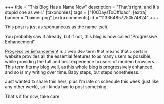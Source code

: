+++
title = "This Blog Has a Name Now"
description = "That's right, and it's stupid one as well."
[taxonomies]
tags = ["100DaysToOffload"]
[extra]
banner = "banner.png"
[extra.comments]
id = "113364857250574824"
+++

This post is just as spontaneous as the name itself.

You probably saw it already, but if not, this blog is now called "Progressive Enhancement".

[Progressive Enhancement](https://developer.mozilla.org/en-US/docs/Glossary/Progressive_Enhancement) is a web dev term that means that a certain website provides all the essential features to as many users as possible, while providing the full and best experience to users of modern browsers. This term fits my blog well, as this whole blog is progressively enhanced, and so is my writing over time. Baby steps, but steps nonetheless.

Just wanted to share this here, plus I'm late on schedule this week (just like any other week), so I kinda had to post something.

That's it for now, take care.
